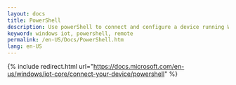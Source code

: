 ```yaml
---
layout: docs
title: PowerShell
description: Use powerShell to connect and configure a device running Windows 10 IoT Core
keyword: windows iot, powershell, remote
permalink: /en-US/Docs/PowerShell.htm
lang: en-US
---
```


{% include redirect.html url="https://docs.microsoft.com/en-us/windows/iot-core/connect-your-device/powershell" %}